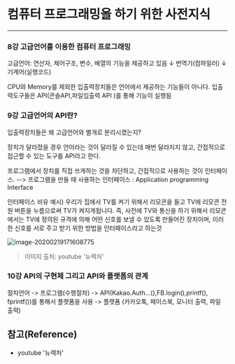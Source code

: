 # 컴퓨터 프로그래밍을 하기 위한 사전지식 

---

### 8강  고급언어를 이용한 컴퓨터 프로그래밍

고급언어: 연산자, 제어구조, 변수, 배열의 기능을 제공하고 있음
↓
번역기(컴파일러)
↓
기계어(실행코드)

CPU와 Memory를 제외한 입출력장치들은 언어에서 제공하는 기능들이 아니다.
입출력도구들은 API(콘솔API,파일입출력 API )를 통해 기능이 실행됨

### 9강 고급언어의 API란?

입출력장치들은 왜 고급언어와 별개로 분리시켰는지?

장치가 달라졌을 경우 언어라는 것이 달라질 수 있는데 매번 달라지지 않고, 간접적으로 접근할 수 있는 도구를 API라고 한다.

프로그램에서 장치를 직접 쓰게하는 것을 차단하고, 간접적으로 사용하는 것이 인터페이스.
--> 프로그램을 만들 때 사용하는 인터페이스 : Application programming Interface

인터페이스 비유 예시)
우리가 집에서 TV를 켜기 위해서 리모콘을 들고 TV에 리모콘 전원 버튼을 누름으로써 TV가 켜지게됩니다. 즉, 사전에 TV와 통신을 하기 위해서 리모콘에서는 TV에 정의된 규격에 의해 어떤 신호를 보낼 수 있도록 만들어진 장치이며, 이러한 신호를 서로 주고 받기 위한 방법을 인터페이스라고 하는것

![image-20200219171608775](C:\Users\Lim\AppData\Roaming\Typora\typora-user-images\image-20200219171608775.png)

> 이미지 출처: youtube '뉴렉처' 

### 10강 API의 구현체 그리고 API와 플랫폼의 관계

절차언어 -> 프로그램(수행절차) -> API(Kakao.Auth...(),FB.login(),printf(), fprintf())를 통해서 플랫폼을 사용 -> 플랫폼 (카카오톡, 페이스북, 모니터 출력, 파일 출력)

## 참고(Reference)

- youtube '뉴렉처'